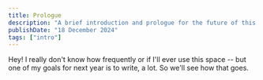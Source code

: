 ```yaml
---
title: Prologue
description: "A brief introduction and prologue for the future of this blog"
publishDate: "18 December 2024"
tags: ["intro"]
---
```


Hey! I really don't know how frequently or if I'll ever use this space -- but one of my goals for next year is to write, a lot. So we'll see how that goes.